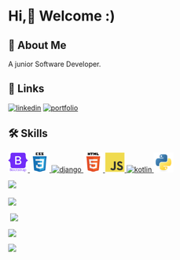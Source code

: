 # Hi,👋 Welcome :) 

## 🚀 About Me
A junior Software Developer.

## 🔗 Links
[![linkedin](https://img.shields.io/badge/linkedin-0A66C2?style=for-the-badge&logo=linkedin&logoColor=white)](https://ke.linkedin.com/in/alex-maina-b2999b237)
[![portfolio](https://img.shields.io/badge/my_portfolio-000?style=for-the-badge&logo=ko-fi&logoColor=white)](https://ke.linkedin.com/in/alex-maina-b2999b237)



<p align="left">
</p>

## 🛠 Skills
<a href="https://getbootstrap.com" target="_blank" rel="noreferrer"> <img src="https://raw.githubusercontent.com/devicons/devicon/master/icons/bootstrap/bootstrap-plain-wordmark.svg" alt="bootstrap" width="40" height="40"/> </a> 
<a href="https://www.w3schools.com/css/" target="_blank" rel="noreferrer"> <img src="https://raw.githubusercontent.com/devicons/devicon/master/icons/css3/css3-original-wordmark.svg" alt="css3" width="40" height="40"/> </a> 
<a href="https://www.djangoproject.com/" target="_blank" rel="noreferrer"> <img src="https://cdn.worldvectorlogo.com/logos/django.svg" alt="django" width="40" height="40"/> </a>
<a href="https://www.w3.org/html/" target="_blank" rel="noreferrer"> <img src="https://raw.githubusercontent.com/devicons/devicon/master/icons/html5/html5-original-wordmark.svg" alt="html5" width="40" height="40"/> </a>
<a href="https://developer.mozilla.org/en-US/docs/Web/JavaScript" target="_blank" rel="noreferrer"> <img src="https://raw.githubusercontent.com/devicons/devicon/master/icons/javascript/javascript-original.svg" alt="javascript" width="40" height="40"/> </a>
<a href="https://kotlinlang.org" target="_blank" rel="noreferrer"> <img src="https://www.vectorlogo.zone/logos/kotlinlang/kotlinlang-icon.svg" alt="kotlin" width="40" height="40"/> </a>
<a href="https://www.python.org" target="_blank" rel="noreferrer"> <img src="https://raw.githubusercontent.com/devicons/devicon/master/icons/python/python-original.svg" alt="python" width="40" height="40"/> </a> </p>

<p align="left"> <img src="https://komarev.com/ghpvc/?username=alexmainer&label=Profile%20views&color=ff7f50&style=flat" /> </p>

<p><img align="center" src="https://github-readme-stats.vercel.app/api/top-langs/?username=alexmainer&theme=slateorange&show_icons=true&hide_border=true&layout=compact" /></p>

<p>&nbsp;<img align="center" src="https://github-readme-stats.vercel.app/api?username=alexmainer&theme=slateorange&show_icons=true&hide_border=true&count_private=true" /></p>

<p><img align="center" src="https://github-readme-streak-stats.herokuapp.com/?user=alexmainer&theme=slateorange&hide_border=tru" /></p> 

<p align="left"> <a href="https://github.com/ryo-ma/github-profile-trophy"><img src="https://github-profile-trophy.vercel.app/?username=alexmainer&theme=vuedark" /></a> </p>



<!--
**alexmainer/alexmainer** is a ✨ _special_ ✨ repository because its `README.md` (this file) appears on your GitHub profile.

Here are some ideas to get you started:

- 🔭 I’m currently working on ...
- 🌱 I’m currently learning ...
- 👯 I’m looking to collaborate on ...
- 🤔 I’m looking for help with ...
- 💬 Ask me about ...
- 📫 How to reach me: ...
- 😄 Pronouns: ...
- ⚡ Fun fact: ...
-->
